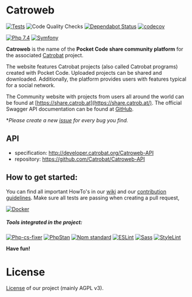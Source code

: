 # Catroweb

[![Tests](https://github.com/Catrobat/Catroweb/actions/workflows/tests.yml/badge.svg)](https://github.com/Catrobat/Catroweb/actions/workflows/tests.yml)
![Code Quality Checks](https://github.com/Catrobat/Catroweb-Symfony/workflows/Code%20Quality%20Checks/badge.svg)
[![Dependabot Status](https://img.shields.io/badge/Dependabot-active-green.svg)](https://dependabot.com)
[![codecov](https://codecov.io/gh/Catrobat/Catroweb/branch/develop/graph/badge.svg)](https://codecov.io/gh/Catrobat/Catroweb)

[![Php 7.4](https://img.shields.io/badge/PHP-7.4-informational.svg)](https://www.php.net/)
[![Symfony](https://img.shields.io/badge/Symfony-4.4-informational.svg)](https://cs.symfony.com/)

**Catroweb** is the name of the **Pocket Code share community platform** for the associated [Catrobat](https://github.com/Catrobat/) project. 

The website features Catrobat projects (also called Catrobat programs) created with Pocket Code. 
Uploaded projects can be shared and downloaded. Additionally, the platform provides users with features typical for a social network.

The Community website with projects from users all around the world can be found at [https://share.catrob.at](https://share.catrob.at/).
The official Swagger API documentation can be found at [GitHub](https://github.com/Catrobat/Catroweb-API/blob/develop/catroweb.yaml).

**Please create a new [issue](https://github.com/Catrobat/Catroweb/issues/new) for every bug you find.*

## API

- specification: http://developer.catrobat.org/Catroweb-API
- repository: https://github.com/Catrobat/Catroweb-API

## How to get started: 

You can find all important HowTo's in our [wiki](https://github.com/Catrobat/Catroweb-Symfony/wiki) and our [contribution guidelines](https://github.com/Catrobat/Catroweb/blob/develop/.github/contributing.md).
Make sure all tests are passing when creating a pull request,

[![Docker](https://img.shields.io/badge/Docker-supported-brightgreen.svg)](https://github.com/Catrobat/Catroweb/wiki/Docker)

##### Tools integrated in the project:

[![Php-cs-fixer](https://img.shields.io/badge/Php_Code_Style-Php_CS_Fixer-informational.svg)](https://github.com/FriendsOfPHP/PHP-CS-Fixer)
[![PhpStan](https://img.shields.io/badge/Php_Code_Quality-PhpStan,_Psalm,_PhpDD,_PhpCPD_-informational.svg)](https://github.com/phpstan/phpstan)
[![Npm standard](https://img.shields.io/badge/JS_Code_Style-standard-green.svg)](https://standardjs.com)
[![ESLint](https://img.shields.io/badge/JS_Code_Quality-ESLint-green.svg)](https://eslint.org/)
[![Sass](https://img.shields.io/badge/CSS_Preprocessor-npm_sass-ff69b4.svg)](https://sass-lang.com/)
[![StyleLint](https://img.shields.io/badge/CSS_Code_Style-StyleLint-ff69b4.svg)](https://stylelint.io/)

**Have fun!**

# License #
[License](https://catrob.at/licenses) of our project (mainly AGPL v3).
